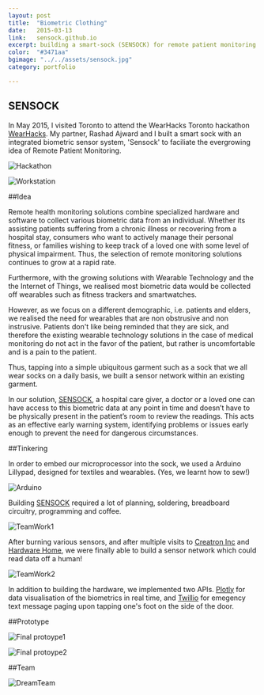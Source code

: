 ```yaml
---
layout: post
title:  "Biometric Clothing"
date:   2015-03-13
link:   sensock.github.io
excerpt: building a smart-sock (SENSOCK) for remote patient monitoring 
color:  "#3471aa"
bgimage: "../../assets/sensock.jpg"
category: portfolio

---
```


## SENSOCK 

In May 2015, I visited Toronto to attend the WearHacks Toronto hackathon [WearHacks](https://wearhackstoronto.splashthat.com// "Title"). My partner, Rashad Ajward and I built a smart sock with an integrated biometric sensor system, 'Sensock' to faciliate the evergrowing idea of Remote Patient Monitoring. 

![Hackathon](/assets/hackathon.jpg)

![Workstation](/assets/workstation.jpg)

##Idea

Remote health monitoring solutions combine specialized hardware and software to collect various biometric data from an individual. Whether its assisting patients suffering from a chronic illness or recovering from a hospital stay, consumers who want to actively manage their personal fitness, or families wishing to keep track of a loved one with some level of physical impairment. Thus, the selection of remote monitoring solutions continues to grow at a rapid rate.

Furthermore, with the growing solutions with Wearable Technology and the the Internet of Things, we realised most biometric data would be collected off wearables such as fitness trackers and smartwatches. 

However, as we focus on a different demographic, i.e. patients and elders, we realised the need for wearables that are non obstrusive and non instrusive. Patients don't like being reminded that they are sick, and therefore the existing wearable technology solutions in the case of medical monitoring do not act in the favor of the patient, but rather is uncomfortable and is a pain to the patient.

Thus, tapping into a simple ubiquitous garment such as a sock that we all wear socks on a daily basis, we built a sensor network within an existing garment. 

In our solution, [SENSOCK](https://sensock.github.io/// "Title"), a hospital care giver, a doctor or a loved one can have access to this biometric data at any point in time and doesn’t have to be physically present in the patient’s room to review the readings. This acts as an effective early warning system, identifying problems or issues early enough to prevent the need for dangerous circumstances.

##Tinkering

In order to embed our microprocessor into the sock, we used a Arduino Lillypad, designed for textiles and wearables. (Yes, we learnt how to sew!)

![Arduino](/assets/textilearduino.jpg)

Building [SENSOCK](https://sensock.github.io/// "Title") required a lot of planning, soldering, breadboard circuitry, programming and coffee. 

![TeamWork1](/assets/team1.jpg)

After burning various sensors, and after multiple visits to [Creatron Inc](https://www.creatroninc.com/// "Title") and [Hardware Home](http://www.homehardware.ca/en/index.htm/// "Title"), we were finally able to build a sensor network which could read data off a human!

![TeamWork2](/assets/sensockbuild.jpg)

In addition to building the hardware, we implemented two APIs. [Plotly](https://plot.ly//// "Title") for data visualisation of the biometrics in real time, and [Twillio](https://www.twilio.com/// "Title") for emegency text message paging upon tapping one's foot on the side of the door.

##Prototype

![Final protoype1](/assets/sensockprototype1.jpg)

![Final protoype2](/assets/sensockcloseup.jpg)

##Team

![DreamTeam](/assets/team2.jpg)
